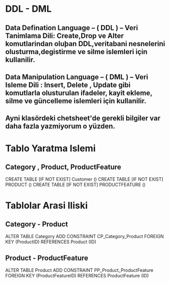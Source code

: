 # DDL - DML

## Data Defination Language – ( DDL ) – Veri Tanimlama Dili: Create,Drop ve Alter komutlarindan oluþan DDL,veritabani nesnelerini olusturma,degistirme ve silme islemleri için kullanilir.
## Data Manipulation Language – ( DML ) – Veri Isleme Dili : Insert, Delete , Update gibi komutlarla olusturulan ifadeler, kayit ekleme, silme ve güncelleme islemleri için kullanilir.
## Ayni klasördeki chetsheet'de gerekli bilgiler var daha fazla yazmiyorum o yüzden.


# Tablo Yaratma Islemi 

## Category , Product, ProductFeature

 CREATE TABLE [IF NOT EXIST] Customer ()
 CREATE TABLE [IF NOT EXIST] PRODUCT ()
 CREATE TABLE [IF NOT EXIST] PRODUCTFEATURE ()

# Tablolar Arasi Iliski

## Category - Product

ALTER TABLE Category
ADD CONSTRAINT CP_Category_Product
	FOREIGN KEY (ProductID)
	REFERENCES Product (ID)


## Product - ProductFeature

ALTER TABLE Product
ADD CONSTRAINT PP_Product_ProductFeature
	FOREIGN KEY (ProductFeatureID)
	REFERENCES ProductFeature (ID)
